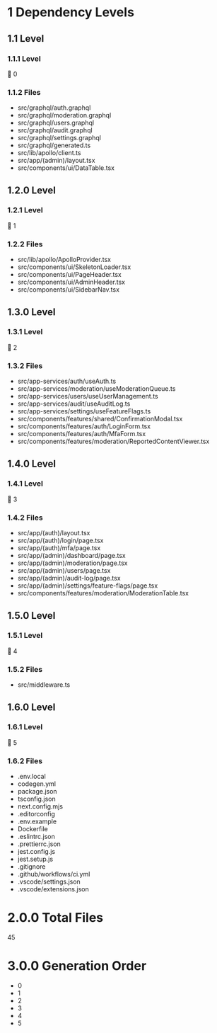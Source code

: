# 1 Dependency Levels

## 1.1 Level

### 1.1.1 Level

🔹 0

### 1.1.2 Files

- src/graphql/auth.graphql
- src/graphql/moderation.graphql
- src/graphql/users.graphql
- src/graphql/audit.graphql
- src/graphql/settings.graphql
- src/graphql/generated.ts
- src/lib/apollo/client.ts
- src/app/(admin)/layout.tsx
- src/components/ui/DataTable.tsx

## 1.2.0 Level

### 1.2.1 Level

🔹 1

### 1.2.2 Files

- src/lib/apollo/ApolloProvider.tsx
- src/components/ui/SkeletonLoader.tsx
- src/components/ui/PageHeader.tsx
- src/components/ui/AdminHeader.tsx
- src/components/ui/SidebarNav.tsx

## 1.3.0 Level

### 1.3.1 Level

🔹 2

### 1.3.2 Files

- src/app-services/auth/useAuth.ts
- src/app-services/moderation/useModerationQueue.ts
- src/app-services/users/useUserManagement.ts
- src/app-services/audit/useAuditLog.ts
- src/app-services/settings/useFeatureFlags.ts
- src/components/features/shared/ConfirmationModal.tsx
- src/components/features/auth/LoginForm.tsx
- src/components/features/auth/MfaForm.tsx
- src/components/features/moderation/ReportedContentViewer.tsx

## 1.4.0 Level

### 1.4.1 Level

🔹 3

### 1.4.2 Files

- src/app/(auth)/layout.tsx
- src/app/(auth)/login/page.tsx
- src/app/(auth)/mfa/page.tsx
- src/app/(admin)/dashboard/page.tsx
- src/app/(admin)/moderation/page.tsx
- src/app/(admin)/users/page.tsx
- src/app/(admin)/audit-log/page.tsx
- src/app/(admin)/settings/feature-flags/page.tsx
- src/components/features/moderation/ModerationTable.tsx

## 1.5.0 Level

### 1.5.1 Level

🔹 4

### 1.5.2 Files

- src/middleware.ts

## 1.6.0 Level

### 1.6.1 Level

🔹 5

### 1.6.2 Files

- .env.local
- codegen.yml
- package.json
- tsconfig.json
- next.config.mjs
- .editorconfig
- .env.example
- Dockerfile
- .eslintrc.json
- .prettierrc.json
- jest.config.js
- jest.setup.js
- .gitignore
- .github/workflows/ci.yml
- .vscode/settings.json
- .vscode/extensions.json

# 2.0.0 Total Files

45

# 3.0.0 Generation Order

- 0
- 1
- 2
- 3
- 4
- 5

